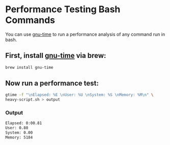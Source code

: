 # Performance Testing Bash Commands

You can use [gnu-time] to run a performance analysis of any command run in bash.

## First, install [gnu-time] via brew:

```bash
brew install gnu-time
```

## Now run a performance test:

```bash
gtime -f "\nElapsed: %E \nUser: %U \nSystem: %S \nMemory: %M\n" \
heavy-script.sh > output
```

### Output

```bash
Elapsed: 0:00.81
User: 0.80
System: 0.00
Memory: 5184
```

<!-- LINKS -->

[gnu-time]: https://formulae.brew.sh/formula/gnu-time
